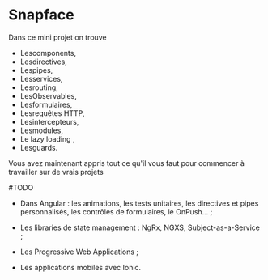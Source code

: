 # Snapface
Dans ce mini projet on trouve 
- Lescomponents, 
- Lesdirectives,
- Lespipes,
- Lesservices,
- Lesrouting,
- LesObservables, 
- Lesformulaires,
- Lesrequêtes HTTP, 
- Lesintercepteurs, 
- Lesmodules, 
- Le lazy loading ,
- Lesguards.

Vous avez maintenant appris tout ce qu'il vous faut pour commencer à travailler sur de vrais projets 

#TODO
- Dans Angular : les animations, les tests unitaires, les directives et pipes personnalisés, les contrôles de formulaires, le OnPush… ;

- Les libraries de state management : NgRx, NGXS, Subject-as-a-Service ;

- Les Progressive Web Applications ;

- Les applications mobiles avec Ionic.